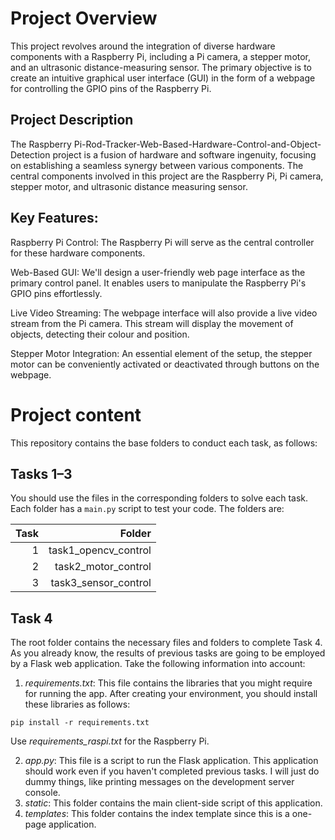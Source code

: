# Project Overview
This project revolves around the integration of diverse hardware components with a Raspberry Pi, including a Pi camera, a stepper motor, and an ultrasonic distance-measuring sensor. The primary objective is to create an intuitive graphical user interface (GUI) in the form of a webpage for controlling the GPIO pins of the Raspberry Pi.

## Project Description
The Raspberry Pi-Rod-Tracker-Web-Based-Hardware-Control-and-Object-Detection project is a fusion of hardware and software ingenuity, focusing on establishing a seamless synergy between various components. The central components involved in this project are the Raspberry Pi, Pi camera, stepper motor, and ultrasonic distance measuring sensor.

## Key Features:

Raspberry Pi Control: The Raspberry Pi will serve as the central controller for these hardware components.

Web-Based GUI: We'll design a user-friendly web page interface as the primary control panel. It enables users to manipulate the Raspberry Pi's GPIO pins effortlessly.

Live Video Streaming: The webpage interface will also provide a live video stream from the Pi camera. This stream will display the movement of objects, detecting their colour and position.

Stepper Motor Integration: An essential element of the setup, the stepper motor can be conveniently activated or deactivated through buttons on the webpage.
# Project content

This repository contains the base folders to conduct each task, as follows:

## Tasks 1–3

You should use the files in the corresponding folders to solve each task. Each folder has a `main.py` script to test your code. The folders are:

| Task |               Folder |
|-----:|---------------------:|
|   1  | task1_opencv_control  |
|   2  | task2_motor_control |
|   3  | task3_sensor_control |

## Task 4

The root folder contains the necessary files and folders to complete Task 4. As you already know, the results of previous tasks are going to be employed by a Flask web application. Take the following information into account:

1. *requirements.txt*: This file contains the libraries that you might require for running the app. After creating your environment, you should install these libraries as follows:

```
pip install -r requirements.txt
```

Use *requirements_raspi.txt* for the Raspberry Pi.

2. *app.py*: This file is a script to run the Flask application. This application should work even if you haven't completed previous tasks. I will just do dummy things, like printing messages on the development server console.
3. *static*: This folder contains the main client-side script of this application.
4. *templates*: This folder contains the index template since this is a one-page application.
